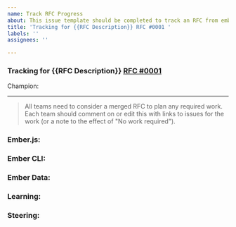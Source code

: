 ```yaml
---
name: Track RFC Progress
about: This issue template should be completed to track an RFC from emberjs/rfcs
title: 'Tracking for {{RFC Description}} RFC #0001 '
labels: ''
assignees: ''

---
```


### Tracking for {{RFC Description}} [RFC #0001](emberjs/rfcs#0001)

Champion:

---

> All teams need to consider a merged RFC to plan any required work. Each team should comment on or edit this with links to issues for the work (or a note to the effect of "No work required"). 

### Ember.js:

### Ember CLI:

### Ember Data:

### Learning:

### Steering:
